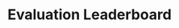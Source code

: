 ---
leaderboard: true
title: Evaluation Leaderboard

filter_languages_name: Benchmarks
filter_languages_json: '[{name: "All", value: "all"}, {name: "Chinese", value: "cn"}, {name: "English", value: "en"}]'

filter_sample_name: Shots
filter_sample_json: '[{name: "Overall highest", value: "best"}, {name: "zero-shot", value: "zero"}, {name: "few-shot", value: "few"}]'

filter_ability_name: Ability
filter_ability_json: '[{name: "All", value: "all"}, {name: "Math world problems", value: "math_world_problems"}, {name: "Arithmetics", value: "arithmetics"}]'

filter_grade_name: Grade
filter_grade_json: '[{name: "All", value: "all"}, {name: "Primary", value: "primary"}, {name: "Middle", value: "middle"}, {name: "High", value: "high"}, {name: "College", value: "college"}]'

filter_quick_view_name: Datasets
filter_quick_view_json: '[{name: "GAOKAO-BENCH", value: "GAOKAO-BENCH"}]'

highest_tips: In cases we tested the models in both zero- and few-shot settings, we report the setting with higher overall  accuracy as 'Overall highest'
---